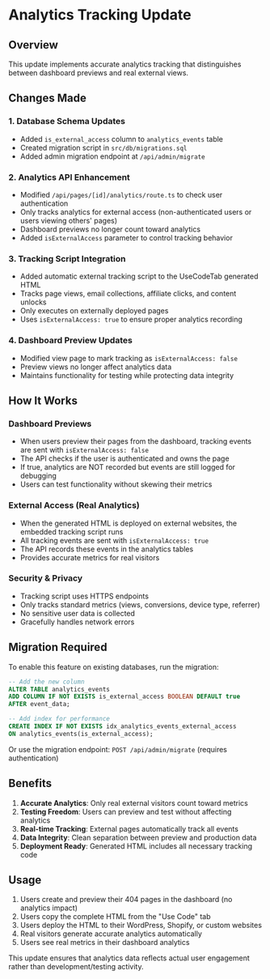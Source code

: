 # Analytics Tracking Update

## Overview
This update implements accurate analytics tracking that distinguishes between dashboard previews and real external views.

## Changes Made

### 1. Database Schema Updates
- Added `is_external_access` column to `analytics_events` table
- Created migration script in `src/db/migrations.sql`
- Added admin migration endpoint at `/api/admin/migrate`

### 2. Analytics API Enhancement
- Modified `/api/pages/[id]/analytics/route.ts` to check user authentication
- Only tracks analytics for external access (non-authenticated users or users viewing others' pages)
- Dashboard previews no longer count toward analytics
- Added `isExternalAccess` parameter to control tracking behavior

### 3. Tracking Script Integration
- Added automatic external tracking script to the UseCodeTab generated HTML
- Tracks page views, email collections, affiliate clicks, and content unlocks
- Only executes on externally deployed pages
- Uses `isExternalAccess: true` to ensure proper analytics recording

### 4. Dashboard Preview Updates  
- Modified view page to mark tracking as `isExternalAccess: false`
- Preview views no longer affect analytics data
- Maintains functionality for testing while protecting data integrity

## How It Works

### Dashboard Previews
- When users preview their pages from the dashboard, tracking events are sent with `isExternalAccess: false`
- The API checks if the user is authenticated and owns the page
- If true, analytics are NOT recorded but events are still logged for debugging
- Users can test functionality without skewing their metrics

### External Access (Real Analytics)
- When the generated HTML is deployed on external websites, the embedded tracking script runs
- All tracking events are sent with `isExternalAccess: true`
- The API records these events in the analytics tables
- Provides accurate metrics for real visitors

### Security & Privacy
- Tracking script uses HTTPS endpoints
- Only tracks standard metrics (views, conversions, device type, referrer)
- No sensitive user data is collected
- Gracefully handles network errors

## Migration Required

To enable this feature on existing databases, run the migration:

```sql
-- Add the new column
ALTER TABLE analytics_events 
ADD COLUMN IF NOT EXISTS is_external_access BOOLEAN DEFAULT true 
AFTER event_data;

-- Add index for performance
CREATE INDEX IF NOT EXISTS idx_analytics_events_external_access 
ON analytics_events(is_external_access);
```

Or use the migration endpoint: `POST /api/admin/migrate` (requires authentication)

## Benefits

1. **Accurate Analytics**: Only real external visitors count toward metrics
2. **Testing Freedom**: Users can preview and test without affecting analytics
3. **Real-time Tracking**: External pages automatically track all events
4. **Data Integrity**: Clean separation between preview and production data
5. **Deployment Ready**: Generated HTML includes all necessary tracking code

## Usage

1. Users create and preview their 404 pages in the dashboard (no analytics impact)
2. Users copy the complete HTML from the "Use Code" tab
3. Users deploy the HTML to their WordPress, Shopify, or custom websites
4. Real visitors generate accurate analytics automatically
5. Users see real metrics in their dashboard analytics

This update ensures that analytics data reflects actual user engagement rather than development/testing activity. 